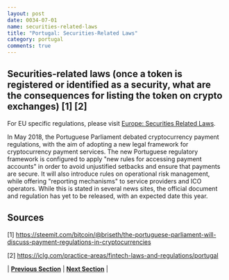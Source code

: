 ```yaml
---
layout: post
date: 0034-07-01
name: securities-related-laws
title: "Portugal: Securities-Related Laws"
category: portugal
comments: true
---
```


## Securities-related laws (once a token is registered or identified as a security, what are the consequences for listing the token on crypto exchanges) [1] [2] 

For EU specific regulations, please visit [Europe: Securities Related Laws](https://neo-project.github.io/global-blockchain-compliance-hub//europe/europe-securities-related-laws.html).
 
In May 2018, the Portuguese Parliament debated cryptocurrency payment regulations, with the aim of adopting a new legal framework for cryptocurrency payment services. The new Portuguese regulatory framework is configured to apply "new rules for accessing payment accounts" in order to avoid unjustified setbacks and ensure that payments are secure. It will also introduce rules on operational risk management, while offering "reporting mechanisms" to service providers and ICO operators. While this is stated in several news sites, the official document and regulation has yet to be released, with an expected date this year. 

## Sources 

[1] https://steemit.com/bitcoin/@briseth/the-portuguese-parliament-will-discuss-payment-regulations-in-cryptocurrencies 

[2] https://iclg.com/practice-areas/fintech-laws-and-regulations/portugal 

| **[Previous Section](https://neo-project.github.io/global-blockchain-compliance-hub//portugal/portugal-laws-token-sales.html)** | **[Next Section](https://neo-project.github.io/global-blockchain-compliance-hub//portugal/portugal-privacy-and-data-protection.html)** |
